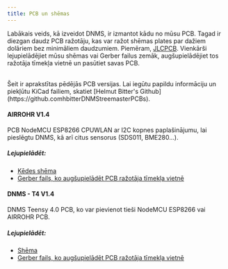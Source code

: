 ```yaml
---
title: PCB un shēmas
---
```


Labākais veids, kā izveidot DNMS, ir izmantot kādu no mūsu PCB.
Tagad ir diezgan daudz PCB ražotāju, kas var ražot shēmas plates par dažiem dolāriem bez minimāliem daudzumiem. Piemēram, [JLCPCB](https://jlcpcb.com/).
Vienkārši lejupielādējiet mūsu shēmas vai Gerber failus zemāk, augšupielādējiet tos ražotāja tīmekļa vietnē un pasūtiet savas PCB.

<br>
Šeit ir aprakstītas pēdējās PCB versijas. Lai iegūtu papildu informāciju un piekļūtu KiCad failiem, skatiet [Helmut Bitter's Github](https://github.comhbitterDNMStreemasterPCBs).

#### AIRROHR V1.4
PCB NodeMCU ESP8266 CPUWLAN ar I2C kopnes paplašinājumu, lai pieslēgtu DNMS, kā arī citus sensorus (SDS011, BME280...).


##### Lejupielādēt:
* [Ķēdes shēma](../docs/dnms/airrohr-PCB-circuit-diagram.pdf)
* [Gerber fails, ko augšupielādēt PCB ražotāja tīmekļa vietnē](.../docs/dnms/airrohr-PCB-circuit-diagram-gerber.zip)


#### DNMS - T4 V1.4
DNMS Teensy 4.0 PCB, ko var pievienot tieši NodeMCU ESP8266 vai AIRROHR PCB.

##### Lejupielādēt:
* [Shēma](...docsdnmsdnms-noise-measuring-teensy-40-circuit-diagram.pdf)
* [Gerber fails, ko augšupielādēt PCB ražotāja tīmekļa vietnē](...docsdnmsdnms-noise-measuring-teensy-40-circuit-gerber.zip)

